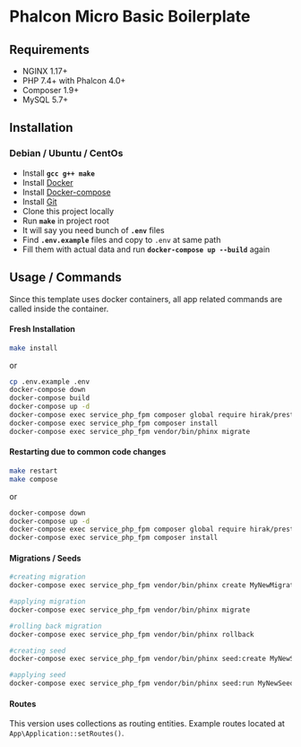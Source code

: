 # Phalcon Micro Basic Boilerplate

## Requirements
 - NGINX 1.17+
 - PHP 7.4+ with Phalcon 4.0+
 - Composer 1.9+
 - MySQL 5.7+
 
## Installation
### Debian / Ubuntu / CentOs
 - Install **`gcc g++ make`**
 - Install [Docker](https://docs.docker.com/install/overview/)
 - Install [Docker-compose](https://docs.docker.com/compose/install/)
 - Install [Git](https://git-scm.com/book/en/v2/Getting-Started-Installing-Git)
 - Clone this project locally
 - Run **`make`** in project root
 - It will say you need bunch of **`.env`** files
 - Find **`.env.example`** files and copy to `.env` at same path
 - Fill them with actual data and run **`docker-compose up --build`** again

## Usage / Commands
Since this template uses docker containers, all app related commands are called inside the container.

#### Fresh Installation
```bash
make install
```
or
```bash
cp .env.example .env
docker-compose down
docker-compose build
docker-compose up -d
docker-compose exec service_php_fpm composer global require hirak/prestissimo
docker-compose exec service_php_fpm composer install
docker-compose exec service_php_fpm vendor/bin/phinx migrate
```

#### Restarting due to common code changes
```bash
make restart
make compose
```
or
```bash
docker-compose down
docker-compose up -d
docker-compose exec service_php_fpm composer global require hirak/prestissimo
docker-compose exec service_php_fpm composer install
```

#### Migrations / Seeds
```bash
#creating migration
docker-compose exec service_php_fpm vendor/bin/phinx create MyNewMigration

#applying migration
docker-compose exec service_php_fpm vendor/bin/phinx migrate

#rolling back migration
docker-compose exec service_php_fpm vendor/bin/phinx rollback 

#creating seed
docker-compose exec service_php_fpm vendor/bin/phinx seed:create MyNewSeeder

#applying seed
docker-compose exec service_php_fpm vendor/bin/phinx seed:run MyNewSeeder
```

#### Routes
This version uses collections as routing entities.
Example routes located at `App\Application::setRoutes()`.

